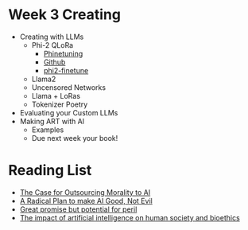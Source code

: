 # Week 3 Creating
- Creating with LLMs
  - Phi-2 QLoRa
    - [Phinetuning](https://medium.com/@geronimo7/phinetuning-2-0-28a2be6de110)
    - [Github](https://github.com/geronimi73/phi2-finetune/tree/main)
    - [phi2-finetune](./notebooks/phi2-finetune/README.md)
  - Llama2
  - Uncensored Networks
  - Llama + LoRas
  - Tokenizer Poetry 
- Evaluating your Custom LLMs
- Making ART with AI
  - Examples
  - Due next week your book!
  
# Reading List
- [The Case for Outsourcing Morality to AI](./readings/philosophy-artificial-intelligence-responsibility-gap.pdf)
- [A Radical Plan to make AI Good, Not Evil](./readings/anthropic-ai-chatbots-ethics.pdf)
- [Great promise but potential for peril](./readings/ethical-concerns-mount-as-ai-takes-bigger-decision-making-role.pdf)
- [The impact of artificial intelligence on human society and bioethics](./readings/TCMJ-32-339.pdf)